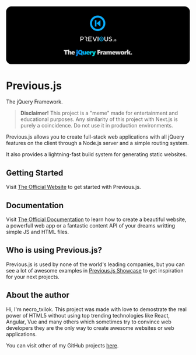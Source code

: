 ![Previous.js Logo](/img/previous_banner.png)

# Previous.js
The jQuery Framework.

> **Disclaimer!**
> This project is a "meme" made for entertainment and educational purposes. Any similarity of this project with Next.js is purely a coincidence. Do not use it in production environments.

Previous.js allows you to create full-stack web applications with all jQuery features on the client through a Node.js server and a simple routing system.

It also provides a lightning-fast build system for generating static websites.

## Getting Started

Visit [The Official Website](https://necrotxilok.github.io/previous-js/) to get started with Previous.js.

## Documentation

Visit [The Official Documentation](https://necrotxilok.github.io/previous-js/docs/) to learn how to create a beautiful website, a powerfull web app or a fantastic content API of your dreams writting simple JS and HTML files.

## Who is using Previous.js?

Previous.js is used by none of the world's leading companies, but you can see a lot of awesome examples in [Previous.js Showcase](https://necrotxilok.github.io/previous-js/showcase/) to get inspiration for your next projects.

## About the author

Hi, I'm necro_txilok. This project was made with love to demostrate the real power of HTML5 without using top trending technologies like React, Angular, Vue and many others which sometimes try to convince web developers they are the only way to create awesome websites or web applications.

You can visit other of my GitHub projects [here](https://necrotxilok.github.io/).
